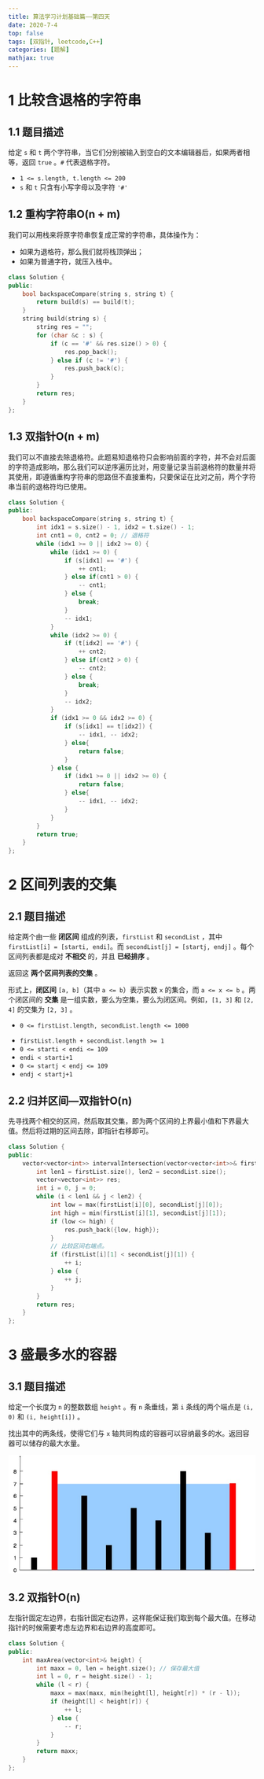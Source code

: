 ```yaml
---
title: 算法学习计划基础篇——第四天
date: 2020-7-4
top: false
tags: [双指针, leetcode,C++]
categories: [题解]
mathjax: true
---
```

# 1 比较含退格的字符串

## 1.1 题目描述

给定 `s` 和 `t` 两个字符串，当它们分别被输入到空白的文本编辑器后，如果两者相等，返回 `true` 。`#` 代表退格字符。

- `1 <= s.length, t.length <= 200`
- `s` 和 `t` 只含有小写字母以及字符 `'#'`

## 1.2 重构字符串O(n + m)

我们可以用栈来将原字符串恢复成正常的字符串，具体操作为：

* 如果为退格符，那么我们就将栈顶弹出；
* 如果为普通字符，就压入栈中。

```cpp
class Solution {
public:
    bool backspaceCompare(string s, string t) {
        return build(s) == build(t);
    }
    string build(string s) {
        string res = "";
        for (char &c : s) {
            if (c == '#' && res.size() > 0) {
                res.pop_back();
            } else if (c != '#') {
                res.push_back(c);
            }
        }
        return res;
    }
};
```

## 1.3 双指针O(n + m)

我们可以不直接去除退格符。此题易知退格符只会影响前面的字符，并不会对后面的字符造成影响，那么我们可以逆序遍历比对，用变量记录当前退格符的数量并将其使用，即遵循重构字符串的思路但不直接重构，只要保证在比对之前，两个字符串当前的退格符均已使用。

```cpp
class Solution {
public:
    bool backspaceCompare(string s, string t) {
        int idx1 = s.size() - 1, idx2 = t.size() - 1;
        int cnt1 = 0, cnt2 = 0; // 退格符
        while (idx1 >= 0 || idx2 >= 0) {
            while (idx1 >= 0) {
                if (s[idx1] == '#') {
                    ++ cnt1;        
                } else if(cnt1 > 0) {
                    -- cnt1;
                } else {
                    break;
                }
                -- idx1;
            }
            while (idx2 >= 0) {
                if (t[idx2] == '#') {
                    ++ cnt2;
                } else if(cnt2 > 0) {
                    -- cnt2;
                } else {
                    break;
                }
                -- idx2;
            }
            if (idx1 >= 0 && idx2 >= 0) {
                if (s[idx1] == t[idx2]) {
                    -- idx1, -- idx2;
                } else{
                    return false;
                }
            } else {
                if (idx1 >= 0 || idx2 >= 0) {
                    return false;
                } else{
                    -- idx1, -- idx2;
                }
            }
        }
        return true;
    }
};
```

# 2 区间列表的交集

## 2.1 题目描述

给定两个由一些 **闭区间** 组成的列表，`firstList` 和 `secondList` ，其中 `firstList[i] = [starti, endi]`。而 `secondList[j] = [startj, endj]` 。每个区间列表都是成对 **不相交** 的，并且 **已经排序** 。

返回这 **两个区间列表的交集** 。

形式上，**闭区间** `[a, b]`（其中 `a <= b`）表示实数 `x` 的集合，而 `a <= x <= b` 。两个闭区间的 **交集** 是一组实数，要么为空集，要么为闭区间。例如，`[1, 3]` 和 `[2, 4]` 的交集为 `[2, 3]` 。

*  `0 <= firstList.length, secondList.length <= 1000`

- `firstList.length + secondList.length >= 1`
- `0 <= starti < endi <= 109`
- `endi < starti+1`
- `0 <= startj < endj <= 109`
- `endj < startj+1`

## 2.2 归并区间—双指针O(n)

先寻找两个相交的区间，然后取其交集，即为两个区间的上界最小值和下界最大值。然后将过期的区间去除，即指针右移即可。

```cpp
class Solution {
public:
    vector<vector<int>> intervalIntersection(vector<vector<int>>& firstList, vector<vector<int>>& secondList) {
        int len1 = firstList.size(), len2 = secondList.size();
        vector<vector<int>> res;
        int i = 0, j = 0;
        while (i < len1 && j < len2) {
            int low = max(firstList[i][0], secondList[j][0]);
            int high = min(firstList[i][1], secondList[j][1]);
            if (low <= high) {
                res.push_back({low, high});
            }
            // 比较区间右端点。
            if (firstList[i][1] < secondList[j][1]) {
                ++ i; 
            } else {
                ++ j;
            }
        }
        return res;
    }
};
```

# 3 盛最多水的容器

## 3.1 题目描述

给定一个长度为 `n` 的整数数组 `height` 。有 `n` 条垂线，第 `i` 条线的两个端点是 `(i, 0)` 和 `(i, height[i])` 。

找出其中的两条线，使得它们与 `x` 轴共同构成的容器可以容纳最多的水。返回容器可以储存的最大水量。

![示例](https://raw.githubusercontent.com/unique-pure/PicLibrary/main/img/question_11.jpg)

## 3.2 双指针O(n)

左指针固定左边界，右指针固定右边界，这样能保证我们取到每个最大值。在移动指针的时候需要考虑左边界和右边界的高度即可。

```cpp
class Solution {
public:
    int maxArea(vector<int>& height) {
        int maxx = 0, len = height.size(); // 保存最大值
        int l = 0, r = height.size() - 1;
        while (l < r) {
            maxx = max(maxx, min(height[l], height[r]) * (r - l));
            if (height[l] < height[r]) {
                ++ l;
            } else {
                -- r;
            }
        }
        return maxx;
    }
};
```

